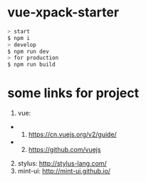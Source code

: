 # vue-xpack-starter

```bash
> start
$ npm i
> develop
$ npm run dev
> for production
$ npm run build
```

# some links for project
1. vue:
  * 1) https://cn.vuejs.org/v2/guide/
  * 2) https://github.com/vuejs
2. stylus: http://stylus-lang.com/
3. mint-ui: http://mint-ui.github.io/

